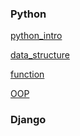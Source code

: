 ### Python

[python_intro](Python/python_intro.md)

[data_structure](Python/data_structure.md)

[function](Python/function.md)

[OOP](Python/OOP.md)

### Django

